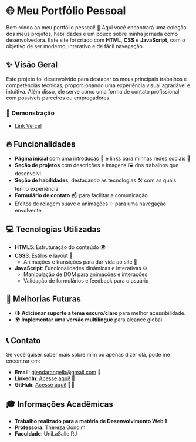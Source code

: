 # 🌐 Meu Portfólio Pessoal

Bem-vindo ao meu portfólio pessoal! 👋 Aqui você encontrará uma coleção dos meus projetos, habilidades e um pouco sobre minha jornada como desenvolvedora. Este site foi criado com **HTML**, **CSS** e **JavaScript**, com o objetivo de ser moderno, interativo e de fácil navegação.

## ✨ Visão Geral

Este projeto foi desenvolvido para destacar os meus principais trabalhos e competências técnicas, proporcionando uma experiência visual agradável e intuitiva. Além disso, ele serve como uma forma de contato profissional com possíveis parceiros ou empregadores.

### 🎯 Demonstração

- [Link Vercel](#) 

## 🔥 Funcionalidades

- **Página inicial** com uma introdução 📄 e links para minhas redes sociais 🔗
- **Seção de projetos** com descrições e imagens 🖼️ dos trabalhos que desenvolvi
- **Seção de habilidades**, destacando as tecnologias 🛠️ com as quais tenho experiência
- **Formulário de contato** 📬 para facilitar a comunicação
- Efeitos de rolagem suave e animações ✨ para uma navegação envolvente

## 💻 Tecnologias Utilizadas

- **HTML5**: Estruturação do conteúdo 🌍
- **CSS3**: Estilos e layout 🎨
  - Animações e transições para dar vida ao site 🎥
- **JavaScript**: Funcionalidades dinâmicas e interativas ⚙️
  - Manipulação de DOM para animações e interações
  - Validação de formulários e feedback para o usuário

## 🔮 Melhorias Futuras

- 🌗 **Adicionar suporte a tema escuro/claro** para melhor acessibilidade.
- 🌍 **Implementar uma versão multilíngue** para alcance global.

## 📞 Contato

Se você quiser saber mais sobre mim ou apenas dizer olá, pode me encontrar em:

- **Email**: glendarangelb@gmail.com 📧
- **LinkedIn**: [Acesse aqui!](https://www.linkedin.com/in/glendarangel) 💼
- **GitHub**: [Acesse aqui!](https://github.com/glendarangelb) 👨‍💻

## 🎓 Informações Acadêmicas
- **Trabalho realizado para a matéria de Desenvolvimento Web 1**
- **Professora**: Thereza Gondim
- **Faculdade**: UniLaSalle RJ 
